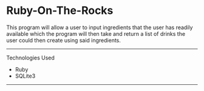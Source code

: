 Ruby-On-The-Rocks
=================

This program will allow a user to input ingredients that the user has readily available which the
program will then take and return a list of drinks the user could then create using said ingredients.

***
Technologies Used
- Ruby
- SQLite3

***



